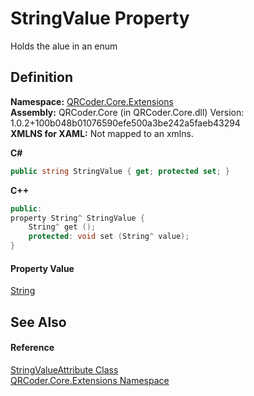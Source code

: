 # StringValue Property


Holds the alue in an enum



## Definition
**Namespace:** <a href="N_QRCoder_Core_Extensions.md">QRCoder.Core.Extensions</a>  
**Assembly:** QRCoder.Core (in QRCoder.Core.dll) Version: 1.0.2+100b048b01076590efe500a3be242a5faeb43294  
**XMLNS for XAML:** Not mapped to an xmlns.

**C#**
``` C#
public string StringValue { get; protected set; }
```
**C++**
``` C++
public:
property String^ StringValue {
	String^ get ();
	protected: void set (String^ value);
}
```



#### Property Value
<a href="https://learn.microsoft.com/dotnet/api/system.string" target="_blank" rel="noopener noreferrer">String</a>

## See Also


#### Reference
<a href="T_QRCoder_Core_Extensions_StringValueAttribute.md">StringValueAttribute Class</a>  
<a href="N_QRCoder_Core_Extensions.md">QRCoder.Core.Extensions Namespace</a>  
